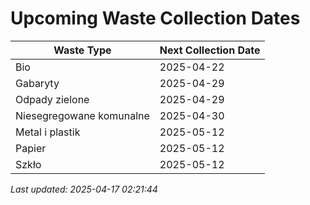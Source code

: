 # Upcoming Waste Collection Dates

| Waste Type | Next Collection Date |
|------------|----------------------|
| Bio | 2025-04-22 |
| Gabaryty | 2025-04-29 |
| Odpady zielone | 2025-04-29 |
| Niesegregowane komunalne | 2025-04-30 |
| Metal i plastik | 2025-05-12 |
| Papier | 2025-05-12 |
| Szkło | 2025-05-12 |


*Last updated: 2025-04-17 02:21:44*
